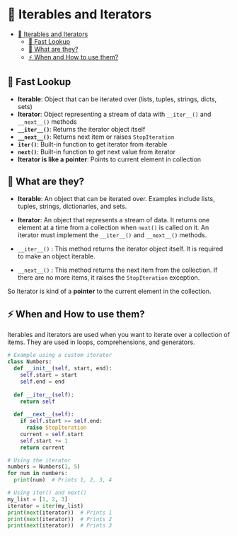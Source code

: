 # 🔄 Iterables and Iterators

- [🔄 Iterables and Iterators](#-iterables-and-iterators)
  - [👀 Fast Lookup](#-fast-lookup)
  - [🤔 What are they?](#-what-are-they)
  - [⚡ When and How to use them?](#-when-and-how-to-use-them)

## 👀 Fast Lookup

- **Iterable**: Object that can be iterated over (lists, tuples, strings, dicts, sets)
- **Iterator**: Object representing a stream of data with `__iter__()` and `__next__()` methods
- **`__iter__()`**: Returns the iterator object itself
- **`__next__()`**: Returns next item or raises `StopIteration`
- **`iter()`**: Built-in function to get iterator from iterable
- **`next()`**: Built-in function to get next value from iterator
- **Iterator is like a pointer**: Points to current element in collection

## 🤔 What are they?

- **Iterable**: An object that can be iterated over. Examples include lists, tuples, strings, dictionaries, and sets.
- **Iterator**: An object that represents a stream of data. It returns one element at a time from a collection when `next()` is called on it. An iterator must implement the `__iter__()` and `__next__()` methods.

- `__iter__()` : This method returns the iterator object itself. It is required to make an object iterable.
- `__next__()` : This method returns the next item from the collection. If there are no more items, it raises the `StopIteration` exception.

So Iterator is kind of a **pointer** to the current element in the collection.

## ⚡ When and How to use them?

Iterables and iterators are used when you want to iterate over a collection of items. They are used in loops, comprehensions, and generators.

```python
# Example using a custom iterator
class Numbers:
  def __init__(self, start, end):
    self.start = start
    self.end = end
  
  def __iter__(self):
    return self
  
  def __next__(self):
    if self.start >= self.end:
      raise StopIteration
    current = self.start
    self.start += 1
    return current

# Using the iterator
numbers = Numbers(1, 5)
for num in numbers:
  print(num)  # Prints 1, 2, 3, 4

# Using iter() and next()
my_list = [1, 2, 3]
iterator = iter(my_list)
print(next(iterator))  # Prints 1
print(next(iterator))  # Prints 2
print(next(iterator))  # Prints 3
```
